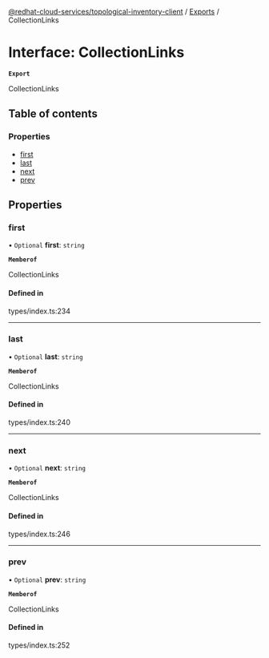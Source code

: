 [@redhat-cloud-services/topological-inventory-client](../README.md) / [Exports](../modules.md) / CollectionLinks

# Interface: CollectionLinks

**`Export`**

CollectionLinks

## Table of contents

### Properties

- [first](CollectionLinks.md#first)
- [last](CollectionLinks.md#last)
- [next](CollectionLinks.md#next)
- [prev](CollectionLinks.md#prev)

## Properties

### first

• `Optional` **first**: `string`

**`Memberof`**

CollectionLinks

#### Defined in

types/index.ts:234

___

### last

• `Optional` **last**: `string`

**`Memberof`**

CollectionLinks

#### Defined in

types/index.ts:240

___

### next

• `Optional` **next**: `string`

**`Memberof`**

CollectionLinks

#### Defined in

types/index.ts:246

___

### prev

• `Optional` **prev**: `string`

**`Memberof`**

CollectionLinks

#### Defined in

types/index.ts:252

